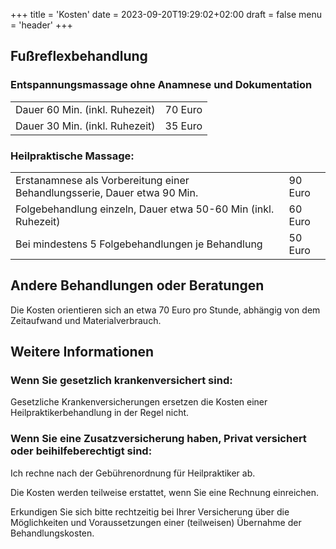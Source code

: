 +++
title = 'Kosten'
date = 2023-09-20T19:29:02+02:00
draft = false
menu = 'header'
+++

## Fußreflexbehandlung

### Entspannungsmassage ohne Anamnese und Dokumentation

|                              |         |
|------------------------------|---------|
| Dauer 60 Min. (inkl. Ruhezeit) | 70 Euro |
| Dauer 30 Min. (inkl. Ruhezeit) | 35 Euro |

### Heilpraktische Massage:

|                                                                           |         |
|---------------------------------------------------------------------------|---------|
| Erstanamnese als Vorbereitung einer Behandlungsserie, Dauer etwa 90 Min.  | 90 Euro |        
| Folgebehandlung einzeln, Dauer etwa 50-60 Min (inkl. Ruhezeit)            | 60 Euro |
| Bei mindestens 5 Folgebehandlungen je Behandlung                          | 50 Euro |

## Andere Behandlungen oder Beratungen
Die Kosten orientieren sich an etwa 70 Euro pro Stunde, abhängig von dem Zeitaufwand und Materialverbrauch.

## Weitere Informationen

### Wenn Sie gesetzlich krankenversichert sind:

Gesetzliche Krankenversicherungen ersetzen die Kosten  einer Heilpraktikerbehandlung in der Regel nicht.

### Wenn Sie eine Zusatzversicherung haben, Privat versichert oder beihilfeberechtigt sind:

Ich rechne nach der Gebührenordnung für Heilpraktiker ab.

Die Kosten werden teilweise erstattet, wenn Sie eine Rechnung einreichen. 

Erkundigen Sie sich bitte rechtzeitig bei Ihrer Versicherung über die Möglichkeiten und Voraussetzungen einer (teilweisen) Übernahme der Behandlungskosten.
